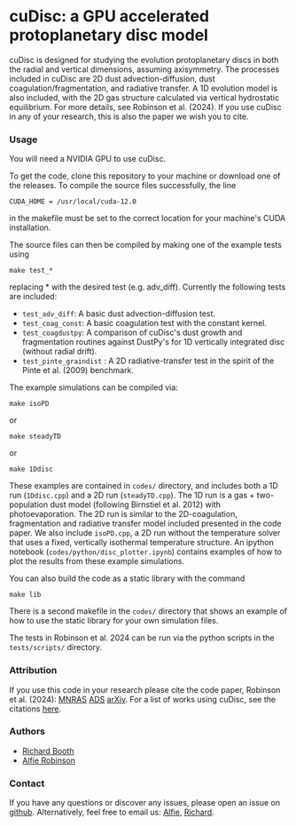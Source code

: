 # cuDisc: a GPU accelerated protoplanetary disc model

cuDisc is designed for studying the evolution protoplanetary discs in both the radial and vertical dimensions, assuming axisymmetry. The processes included in cuDisc are 2D dust advection-diffusion, dust coagulation/fragmentation, and radiative transfer. A 1D evolution model is also included, with the 2D gas structure calculated via vertical hydrostatic equilibrium. For more details, see Robinson et al. (2024). If you use cuDisc in any of your research, this is also the paper we wish you to cite. 

### Usage ###

You will need a NVIDIA GPU to use cuDisc.

To get the code, clone this repository to your machine or download one of the releases. To compile the source files successfully, the line 

    CUDA_HOME = /usr/local/cuda-12.0

in the makefile must be set to the correct location for your machine's CUDA installation.

The source files can then be compiled by making one of the example tests using

    make test_*

replacing * with the desired test (e.g. adv_diff). Currently the following tests are included: 
* `test_adv_diff`: A basic dust advection-diffusion test.
* `test_coag_const`: A basic coagulation test with the constant kernel.
* `test_coagdustpy`: A comparison of cuDisc's dust growth and fragmentation routines against DustPy's for 1D vertically integrated disc (without radial drift).
* `test_pinte_graindist` : A 2D radiative-transfer test in the spirit of the Pinte et al. (2009) benchmark.

The example simulations can be compiled via:
    
    make isoPD

or

    make steadyTD

or

    make 1Ddisc

These examples are contained in  `codes/` directory, and includes both a 1D run (`1Ddisc.cpp`) and a 2D run (`steadyTD.cpp`). The 1D run is a gas + two-population dust model (following Birnstiel et al. 2012) with photoevaporation. The 2D run is similar to the 2D-coagulation, fragmentation and radiative transfer model included presented in the code paper. We also include `isoPD.cpp`, a 2D run without the temperature solver that uses a fixed, vertically isothermal temperature structure. An ipython notebook (`codes/python/disc_plotter.ipynb`) contains examples of how to plot the results from these example simulations.

You can also build the code as a static library with the command

    make lib

There is a second makefile in the `codes/` directory that shows an example of how to use the static library for your own simulation files.

The tests in Robinson et al. 2024 can be run via the python scripts in the `tests/scripts/` directory.


### Attribution ###

If you use this code in your research please cite the code paper, Robinson et al. (2024): [MNRAS](https://academic.oup.com/mnras/article/529/2/1524/7616946) [ADS](https://ui.adsabs.harvard.edu/abs/2024MNRAS.529.1524R/abstract) [arXiv](https://arxiv.org/abs/2402.18471). 
For a list of works using cuDisc, see the citations [here](https://ui.adsabs.harvard.edu/abs/2024MNRAS.529.1524R/citations).

### Authors ###

- [Richard Booth](https://github.com/rbooth200)
- [Alfie Robinson](https://github.com/alfrob98)

### Contact ###

If you have any questions or discover any issues, please open an issue on [github](https://github.com/cuDisc/cuDisc/issues). Alternatively, feel free to email us: [Alfie](mailto:a.robinson21@imperial.ac.uk), [Richard](mailto:r.a.booth@leeds.ac.uk). 